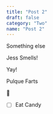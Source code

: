 ```yaml
---
title: "Post 2"
draft: false
category: "Two"
name: "Post 2"
---
```


Something else

Jess Smells!

Yay!

Pulque Farts

💩

- [ ]  Eat Candy